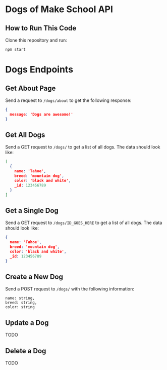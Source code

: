 # Dogs of Make School API

## How to Run This Code

Clone this repository and run:

```
npm start
```

# Dogs Endpoints

## Get About Page

Send a request to `/dogs/about` to get the following response:

```json
{
  message: 'Dogs are awesome!'
}
```

## Get All Dogs

Send a GET request to `/dogs/` to get a list of all dogs. The data should look like:

```json
[
  {
    name: 'Tahoe',
    breed: 'mountain dog',
    color: 'black and white',
    _id: 123456789
  }
]
```

## Get a Single Dog

Send a GET request to `/dogs/ID_GOES_HERE` to get a list of all dogs. The data should look like:

```json
{
  name: 'Tahoe',
  breed: 'mountain dog',
  color: 'black and white',
  _id: 123456789
}
```

## Create a New Dog

Send a POST request to `/dogs/` with the following information:

```
name: string,
breed: string,
color: string
```

## Update a Dog

TODO

## Delete a Dog

TODO